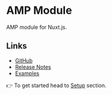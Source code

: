 # AMP Module

AMP module for Nuxt.js.

## Links

* [GitHub](https://github.com/nuxt-community/amp-module)
* [Release Notes](../CHANGELOG.md)
* [Examples](https://github.com/nuxt-community/amp-module/tree/master/example)

👉 To get started head to [Setup](./guide/setup.md) section.
